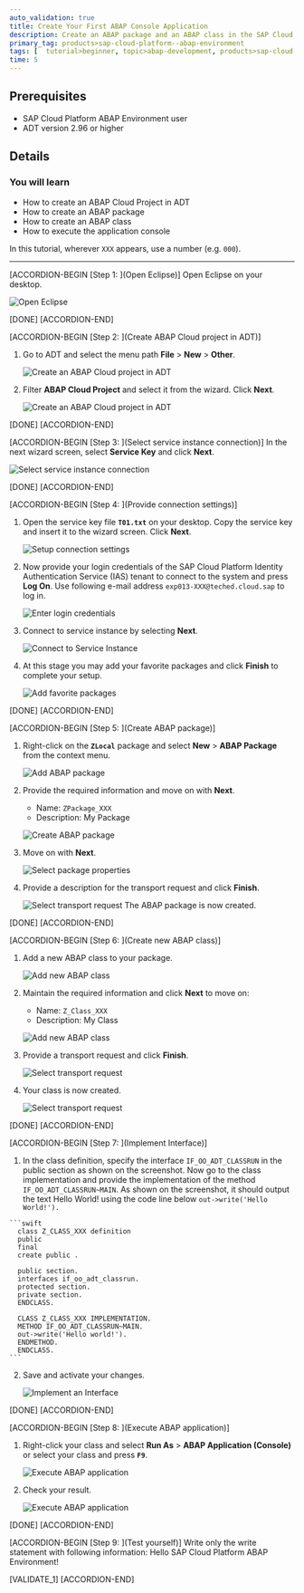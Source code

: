 ```yaml
---
auto_validation: true
title: Create Your First ABAP Console Application
description: Create an ABAP package and an ABAP class in the SAP Cloud Platform ABAP Environment with the ABAP Development Tools (ADT) in Eclipse.
primary_tag: products>sap-cloud-platform--abap-environment
tags: [  tutorial>beginner, topic>abap-development, products>sap-cloud-platform]
time: 5
---
```


## Prerequisites  
  - SAP Cloud Platform ABAP Environment user
  - ADT version 2.96 or higher

## Details
### You will learn
  - How to create an ABAP Cloud Project in ADT
  - How to create an ABAP package
  - How to create an ABAP class
  - How to execute the application console

In this tutorial, wherever `XXX` appears, use a number (e.g. `000`).

---


[ACCORDION-BEGIN [Step 1: ](Open Eclipse)]
Open Eclipse on your desktop.

![Open Eclipse](desktop.png)

[DONE]
[ACCORDION-END]

[ACCORDION-BEGIN [Step 2: ](Create ABAP Cloud project in ADT)]
1. Go to ADT and select the menu path **File** > **New** > **Other**.

      ![Create an ABAP Cloud project in ADT](eclipse.png)

2. Filter **ABAP Cloud Project** and select it from the wizard. Click **Next**.

      ![Create an ABAP Cloud project in ADT](eclipse2.png)

[DONE]
[ACCORDION-END]

[ACCORDION-BEGIN [Step 3: ](Select service instance connection)]
In the next wizard screen, select **Service Key** and click **Next**.

![Select service instance connection](servicekey2.png)

[DONE]
[ACCORDION-END]

[ACCORDION-BEGIN [Step 4: ](Provide connection settings)]
  1. Open the service key file **`T01.txt`** on your desktop. Copy the service key and insert it to the wizard screen. Click **Next**.

      ![Setup connection settings](connect2.png)

  2. Now provide your login credentials of the SAP Cloud Platform Identity Authentication Service (IAS) tenant to connect to the system and press **Log On**. Use following e-mail address `exp013-XXX@teched.cloud.sap` to log in.

     ![Enter login credentials](login.png)

  3. Connect to service instance by selecting **Next**.

      ![Connect to Service Instance](instance.png)

  4. At this stage you may add your favorite packages and click **Finish** to complete your setup.

      ![Add favorite packages](project.png)

[DONE]
[ACCORDION-END]

[ACCORDION-BEGIN [Step 5: ](Create ABAP package)]
  1. Right-click on the **`ZLocal`** package and select **New** > **ABAP Package** from the context menu.

      ![Add ABAP package](package.png)

  2. Provide the required information and move on with **Next**.
      - Name: `ZPackage_XXX`
      - Description: My Package

      ![Create ABAP package](abappackage.png)

  3. Move on with **Next**.

      ![Select package properties](properties.png)

  4. Provide a description for the transport request and click **Finish**.

      ![Select transport request](transport.png)
     The ABAP package is now created.

[DONE]
[ACCORDION-END]

[ACCORDION-BEGIN [Step 6: ](Create new ABAP class)]
  1. Add a new ABAP class to your package.

      ![Add new ABAP class](class.png)

  2. Maintain the required information and click **Next** to move on:   
      - Name: `Z_Class_XXX`
      - Description: My Class

      ![Add new ABAP class](abapclass.png)

  3. Provide a transport request and click **Finish**.

      ![Select transport request](request.png)

  4. Your class is now created.

      ![Select transport request](emptyclass.png)

[DONE]
[ACCORDION-END]

[ACCORDION-BEGIN [Step 7: ](Implement Interface)]
  1. In the class definition, specify the interface `IF_OO_ADT_CLASSRUN` in the public section as shown on the screenshot. Now go to the class implementation and provide the implementation of the method `IF_OO_ADT_CLASSRUN~MAIN`. As shown on the screenshot, it should output the text Hello World! using the code line below
`out->write('Hello World!').`

    ```swift
      class Z_CLASS_XXX definition
      public
      final
      create public .

      public section.
      interfaces if_oo_adt_classrun.
      protected section.
      private section.
      ENDCLASS.

      CLASS Z_CLASS_XXX IMPLEMENTATION.
      METHOD IF_OO_ADT_CLASSRUN~MAIN.
      out->write('Hello world!').
      ENDMETHOD.
      ENDCLASS.
    ```

  2. Save and activate your changes.

      ![Implement an Interface](saveandactivate.png)

[DONE]
[ACCORDION-END]

[ACCORDION-BEGIN [Step 8: ](Execute ABAP application)]
  1. Right-click your class and select **Run As** > **ABAP Application (Console)** or select your class and press **`F9`**.

      ![Execute ABAP application](console.png)

  2. Check your result.

      ![Execute ABAP application](result.png)

[DONE]
[ACCORDION-END]

[ACCORDION-BEGIN [Step 9: ](Test yourself)]
Write only the write statement with following information: Hello SAP Cloud Platform ABAP Environment!

[VALIDATE_1]
[ACCORDION-END]
